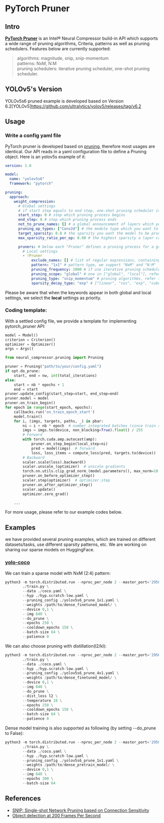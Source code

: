 # PyTorch Pruner
## Intro
[**PyTorch Pruner**](https://github.com/intel/neural-compressor/tree/master/neural_compressor/experimental/pytorch_pruner) is an Intel® Neural Compressor build-in API which supports a wide range of pruning algorithms, Criteria, patterns as well as pruning schedulers. Features below are currently supported:
> algorithms: magnitude, snip, snip-momentum\
> patterns: NxM, N:M\
> pruning schedulers: iterative pruning scheduler, one-shot pruning scheduler.

## YOLOv5's Version
YOLOv5s6 pruned example is developed based on Version 6.2[YOLOv5]https://github.com/ultralytics/yolov5/releases/tag/v6.2

## Usage
### Write a config yaml file
PyTorch pruner is developed based on [pruning](https://github.com/intel/neural-compressor/blob/master/neural_compressor/pruning.py), therefore most usages are identical. Our API reads in a yaml configuration file to define a Pruning object. Here is an yolov5s example of it:
```yaml
version: 1.0

model:
  name: "yolov5s6"
  framework: "pytorch"

pruning:
  approach:
    weight_compression:
      # Global settings
      # if start step equals to end step, one-shot pruning scheduler is enabled. Otherwise the API automatically implements iterative pruning scheduler.
      start_step: 0 # step which pruning process begins
      end_step: 0 # step which pruning process ends
      not_to_prune_names: [] # a global announcement of layers which you do not wish to prune. 
      pruning_op_types: ["Conv2d"] # the module type which you want to prune (Linear, Conv2d, etc.)
      target_sparsity: 0.8 # the sparsity you want the model to be pruned.
      max_sparsity_ratio_per_op: 0.98 # the highest sparsity a layer can reach.

      pruners: # below each "Pruner" defines a pruning process for a group of layers. This enables us to apply different pruning methods for different layers in one model.
        # Local settings
        - !Pruner
            exclude_names: [] # list of regular expressions, containing the layer names you wish not to be included in this pruner
            pattern: "1x1" # pattern type, we support "NxM" and "N:M"
            pruning_frequency: 1000 # if use iterative pruning scheduler, this define the pruning frequency.
            pruning_scope: "global" # one in ["global", "local"], refers to the score map is computed out of entire parameters or its corresponding layer's weight.
            pruning_type: "snip_momentum" # pruning algorithms, refer to pytorch_pruner/pruner.py
            sparsity_decay_type: "exp" # ["linear", "cos", "exp", "cube"] ways to determine the target sparsity during iterative pruning.
```
Please be aware that when the keywords appear in both global and local settings, we select the **local** settings as priority.
### Coding template:
With a settled config file, we provide a template for implementing pytorch_pruner API:

```python
model = Model()
criterion = Criterion()
optimizer = Optimizer()
args = Args()

from neural_compressor.pruning import Pruning

pruner = Pruning("path/to/your/config.yaml")
if opt.do_prune:
    start, end = nw, int(total_iterations)
else:
    start = nb * epochs + 1
    end = start
pruner.update_config(start_step=start, end_step=end)
pruner.model = model
pruner.on_train_begin()
for epoch in range(start_epoch, epochs):
    callbacks.run('on_train_epoch_start')
    model.train()
    for i, (imgs, targets, paths, _) in pbar:
        ni = i + nb * epoch  # number integrated batches (since train start)
        imgs = imgs.to(device, non_blocking=True).float() / 255
        # Forward
        with torch.cuda.amp.autocast(amp):
            pruner.on_step_begin(local_step=ni)
            pred = model(imgs)  # forward
            loss, loss_items = compute_loss(pred, targets.to(device))  # loss scaled by batch_size
        # Backward
        scaler.scale(loss).backward()
        scaler.unscale_(optimizer)  # unscale gradients
        torch.nn.utils.clip_grad_norm_(model.parameters(), max_norm=10.0)  # clip gradients
        pruner.on_before_optimizer_step()
        scaler.step(optimizer)  # optimizer.step
        pruner.on_after_optimizer_step()
        scaler.update()
        optimizer.zero_grad()

    ...
```
For more usage, please refer to our example codes below.

## Examples
we have provided several pruning examples, which are trained on different datasets/tasks, use different sparsity patterns, etc. We are working on sharing our sparse models on HuggingFace.
### [yolo-coco](https://github.com/intel/neural-compressor/tree/master/examples/pytorch/object_detection/yolo_v5/pruning/pytorch_pruner/eager)
We can train a sparse model with NxM (2:4) pattern:
```python
python3 -m torch.distributed.run --nproc_per_node 2 --master_port='29500' \
        ./train.py \
        --data ./coco.yaml \
        --hyp ./hyp.scratch-low.yaml \
        --pruning_config ./yolov5s6_prune_1x1.yaml \
        --weights /path/to/dense_finetuned_model/ \
        --device 0,1 \
        --img 640 \
        --do_prune \
        --epochs 250 \
        --cooldown_epochs 150 \
        --batch-size 64 \
        --patience 0
```
We can also choose pruning with distillation(l2/kl):
```python
python3 -m torch.distributed.run --nproc_per_node 2 --master_port='29500' \
        ./train.py \
        --data ./coco.yaml \
        --hyp ./hyp.scratch-low.yaml \
        --pruning_config ./yolov5s6_prune_4x1.yaml \
        --weights /path/to/dense_finetuned_model/ \
        --device 0,1 \
        --img 640 \
        --do_prune \
        --dist_loss l2 \
        --temperature 10 \
        --epochs 250 \
        --cooldown_epochs 150 \
        --batch-size 64 \
        --patience 0
```
Dense model training is also supported as following (by setting --do_prune to False):
```python
python3 -m torch.distributed.run --nproc_per_node 2 --master_port='29500' \
        ./train.py \
        --data ./coco.yaml \
        --hyp ./hyp.scratch-low.yaml \
        --pruning_config ./yolov5s6_prune_1x1.yaml \
        --weights /path/to/dense_pretrain_model/ \
        --device 0,1 \
        --img 640 \
        --epochs 300 \
        --batch-size 64
```

## References
* [SNIP: Single-shot Network Pruning based on Connection Sensitivity](https://arxiv.org/abs/1810.02340)
* [Object detection at 200 Frames Per Second](https://arxiv.org/pdf/1805.06361.pdf)
